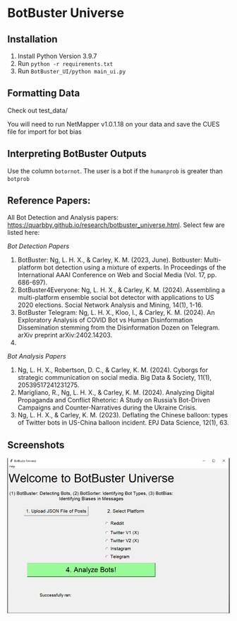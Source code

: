 # BotBuster Universe

## Installation
1. Install Python Version 3.9.7
2. Run `python -r requirements.txt`
3. Run `BotBuster_UI/python main_ui.py`

## Formatting Data
Check out test_data/

You will need to run NetMapper v1.0.1.18 on your data and save the CUES file for import for bot bias

## Interpreting BotBuster Outputs
Use the column `botornot`. 
The user is a bot if the `humanprob` is greater than `botprob`

## Reference Papers:
All Bot Detection and Analysis papers: https://quarbby.github.io/research/botbuster_universe.html. Select few are listed here:

*Bot Detection Papers*
1. BotBuster: Ng, L. H. X., & Carley, K. M. (2023, June). Botbuster: Multi-platform bot detection using a mixture of experts. In Proceedings of the International AAAI Conference on Web and Social Media (Vol. 17, pp. 686-697).
2. BotBuster4Everyone: Ng, L. H. X., & Carley, K. M. (2024). Assembling a multi-platform ensemble social bot detector with applications to US 2020 elections. Social Network Analysis and Mining, 14(1), 1-16.
3. BotBuster Telegram: Ng, L. H. X., Kloo, I., & Carley, K. M. (2024). An Exploratory Analysis of COVID Bot vs Human Disinformation Dissemination stemming from the Disinformation Dozen on Telegram. arXiv preprint arXiv:2402.14203.
4. 

*Bot Analysis Papers*
1. Ng, L. H. X., Robertson, D. C., & Carley, K. M. (2024). Cyborgs for strategic communication on social media. Big Data & Society, 11(1), 20539517241231275.
2. Marigliano, R., Ng, L. H. X., & Carley, K. M. (2024). Analyzing Digital Propaganda and Conflict Rhetoric: A Study on Russia’s Bot-Driven Campaigns and Counter-Narratives during the Ukraine Crisis.
3. Ng, L. H. X., & Carley, K. M. (2023). Deflating the Chinese balloon: types of Twitter bots in US-China balloon incident. EPJ Data Science, 12(1), 63.

## Screenshots
![screenshot](./screenshot.PNG)